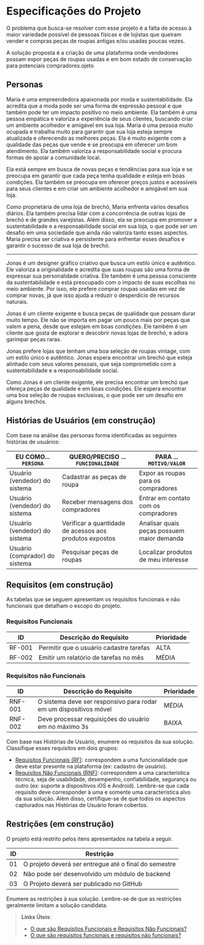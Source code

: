 # Especificações do Projeto

O problema que busca-se resolver com esse projeto é a falta de acesso à maior variedade possível de pessoas físicas e de lojistas que queiram vender e compras peças de roupas antigas e/ou usadas poucas vezes.

A solução proposta é a criação de uma plataforma onde vendedores possam expor peças de roupas usadas e em bom estado de conservação para potenciais compradores.ojeto

## Personas

Maria é uma empreendedora apaixonada por moda e sustentabilidade. Ela acredita que a moda pode ser uma forma de expressão pessoal e que também pode ter um impacto positivo no meio ambiente. Ela também é uma pessoa empática e valoriza a experiência de seus clientes, buscando criar um ambiente acolhedor e amigável em sua loja.
Maria é uma pessoa muito ocupada e trabalha muito para garantir que sua loja esteja sempre atualizada e oferecendo as melhores peças. Ela é muito exigente com a qualidade das peças que vende e se preocupa em oferecer um bom atendimento. Ela também valoriza a responsabilidade social e procura formas de apoiar a comunidade local.

Ela está sempre em busca de novas peças e tendências para sua loja e se preocupa em garantir que cada peça tenha qualidade e esteja em boas condições. Ela também se preocupa em oferecer preços justos e acessíveis para seus clientes e em criar um ambiente acolhedor e amigável em sua loja. 

Como proprietária de uma loja de brechó, Maria enfrenta vários desafios diários. Ela também precisa lidar com a concorrência de outras lojas de brechó e de grandes varejistas. Além disso, ela se preocupa em promover a sustentabilidade e a responsabilidade social em sua loja, o que pode ser um desafio em uma sociedade que ainda não valoriza tanto esses aspectos. Maria precisa ser criativa e persistente para enfrentar esses desafios e garantir o sucesso de sua loja de brechó.

-------------------------------

Jonas é um designer gráfico criativo que busca um estilo único e autêntico. Ele valoriza a originalidade e acredita que suas roupas são uma forma de expressar sua personalidade criativa. Ele também é uma pessoa consciente da sustentabilidade e está preocupado com o impacto de suas escolhas no meio ambiente. Por isso, ele prefere comprar roupas usadas em vez de comprar novas, já que isso ajuda a reduzir o desperdício de recursos naturais.

Jonas é um cliente exigente e busca peças de qualidade que possam durar muito tempo. Ele não se importa em pagar um pouco mais por peças que valem a pena, desde que estejam em boas condições. Ele também é um cliente que gosta de explorar e descobrir novas lojas de brechó, e adora garimpar peças raras. 

Jonas prefere lojas que tenham uma boa seleção de roupas vintage, com um estilo único e autêntico. Jonas espera encontrar um brechó que esteja alinhado com seus valores pessoais, que seja comprometido com a sustentabilidade e a responsabilidade social.

Como Jonas é um cliente exigente, ele precisa encontrar um brechó que ofereça peças de qualidade e em boas condições. Ele espera encontrar uma boa seleção de roupas exclusivas, o que pode ser um desafio em alguns brechós.


## Histórias de Usuários (em construção)

Com base na análise das personas forma identificadas as seguintes histórias de usuários:

|EU COMO... `PERSONA`                | QUERO/PRECISO ... `FUNCIONALIDADE` |PARA ... `MOTIVO/VALOR`                 |
|------------------------------------|------------------------------------|----------------------------------------|
|Usuário (vendedor) do sistema       | Cadastrar as peças de roupa                              | Expor as roupas para os compradores        |
|Usuário (vendedor) do sistema       | Receber mensagens dos compradores                        | Entrar em contato com os compradores       |
|Usuário (vendedor) do sistema       | Verificar a quantidade de acessos aos produtos expostos  | Analisar quais peças possuem maior demanda |
|Usuário (comprador) do sistema      | Pesquisar peças de roupas                                | Localizar produtos de meu interesse        |





## Requisitos (em construção)

As tabelas que se seguem apresentam os requisitos funcionais e não funcionais que detalham o escopo do projeto.

### Requisitos Funcionais

|ID    | Descrição do Requisito  | Prioridade |
|------|-----------------------------------------|----|
|RF-001| Permitir que o usuário cadastre tarefas | ALTA | 
|RF-002| Emitir um relatório de tarefas no mês   | MÉDIA |


### Requisitos não Funcionais

|ID     | Descrição do Requisito  |Prioridade |
|-------|-------------------------|----|
|RNF-001| O sistema deve ser responsivo para rodar em um dispositivos móvel | MÉDIA | 
|RNF-002| Deve processar requisições do usuário em no máximo 3s |  BAIXA | 

Com base nas Histórias de Usuário, enumere os requisitos da sua solução. Classifique esses requisitos em dois grupos:

- [Requisitos Funcionais
 (RF)](https://pt.wikipedia.org/wiki/Requisito_funcional):
 correspondem a uma funcionalidade que deve estar presente na
  plataforma (ex: cadastro de usuário).
- [Requisitos Não Funcionais
  (RNF)](https://pt.wikipedia.org/wiki/Requisito_n%C3%A3o_funcional):
  correspondem a uma característica técnica, seja de usabilidade,
  desempenho, confiabilidade, segurança ou outro (ex: suporte a
  dispositivos iOS e Android).
Lembre-se que cada requisito deve corresponder à uma e somente uma
característica alvo da sua solução. Além disso, certifique-se de que
todos os aspectos capturados nas Histórias de Usuário foram cobertos.

## Restrições (em construção)

O projeto está restrito pelos itens apresentados na tabela a seguir.

|ID| Restrição                                             |
|--|-------------------------------------------------------|
|01| O projeto deverá ser entregue até o final do semestre |
|02| Não pode ser desenvolvido um módulo de backend        |
|03| O Projeto deverá ser publicado no GitHub        |


Enumere as restrições à sua solução. Lembre-se de que as restrições geralmente limitam a solução candidata.

> **Links Úteis**:
> - [O que são Requisitos Funcionais e Requisitos Não Funcionais?](https://codificar.com.br/requisitos-funcionais-nao-funcionais/)
> - [O que são requisitos funcionais e requisitos não funcionais?](https://analisederequisitos.com.br/requisitos-funcionais-e-requisitos-nao-funcionais-o-que-sao/)
